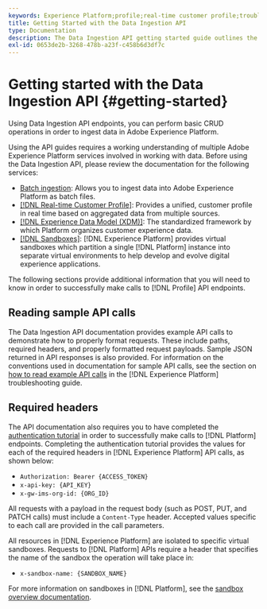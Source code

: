 ```yaml
---
keywords: Experience Platform;profile;real-time customer profile;troubleshooting;API
title: Getting Started with the Data Ingestion API
type: Documentation
description: The Data Ingestion API getting started guide outlines the key concepts and basic functionality that you need to know before you can begin to ingest data into Experience Platform using APIs.
exl-id: 0653de2b-3268-478b-a23f-c458b6d3df7c
---
```

# Getting started with the Data Ingestion API {#getting-started}

Using Data Ingestion API endpoints, you can perform basic CRUD operations in order to ingest data in Adobe Experience Platform.

Using the API guides requires a working understanding of multiple Adobe Experience Platform services involved in working with data. Before using the Data Ingestion API, please review the documentation for the following services:

* [Batch ingestion](./overview.md): Allows you to ingest data into Adobe Experience Platform as batch files.
* [[!DNL Real-time Customer Profile]](../home.md): Provides a unified, customer profile in real time based on aggregated data from multiple sources.
* [[!DNL Experience Data Model (XDM)]](../../xdm/home.md): The standardized framework by which Platform organizes customer experience data.
* [[!DNL Sandboxes]](../../sandboxes/home.md): [!DNL Experience Platform] provides virtual sandboxes which partition a single [!DNL Platform] instance into separate virtual environments to help develop and evolve digital experience applications.

The following sections provide additional information that you will need to know in order to successfully make calls to [!DNL Profile] API endpoints.

## Reading sample API calls

The Data Ingestion API documentation provides example API calls to demonstrate how to properly format requests. These include paths, required headers, and properly formatted request payloads. Sample JSON returned in API responses is also provided. For information on the conventions used in documentation for sample API calls, see the section on [how to read example API calls](../../landing/troubleshooting.md#how-do-i-format-an-api-request) in the [!DNL Experience Platform] troubleshooting guide.

## Required headers

The API documentation also requires you to have completed the [authentication tutorial](https://www.adobe.com/go/platform-api-authentication-en) in order to successfully make calls to [!DNL Platform] endpoints. Completing the authentication tutorial provides the values for each of the required headers in [!DNL Experience Platform] API calls, as shown below:

* `Authorization: Bearer {ACCESS_TOKEN}`
* `x-api-key: {API_KEY}`
* `x-gw-ims-org-id: {ORG_ID}`

All requests with a payload in the request body (such as POST, PUT, and PATCH calls) must include a `Content-Type` header. Accepted values specific to each call are provided in the call parameters.

All resources in [!DNL Experience Platform] are isolated to specific virtual sandboxes. Requests to [!DNL Platform] APIs require a header that specifies the name of the sandbox the operation will take place in:

* `x-sandbox-name: {SANDBOX_NAME}`

For more information on sandboxes in [!DNL Platform], see the [sandbox overview documentation](../../sandboxes/home.md).
